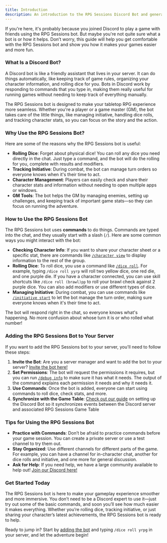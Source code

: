 ```yaml
---
title: Introduction
description: An introduction to the RPG Sessions Discord Bot and general concepts for Discord Bots
---
```


If you're here, it's probably because you joined Discord to play a game with friends using the RPG Sessions bot. But maybe you're not quite sure what a bot is or how it helps. Don’t worry, this guide will help you get comfortable with the RPG Sessions bot and show you how it makes your games easier and more fun.

### What Is a Discord Bot?

A Discord bot is like a friendly assistant that lives in your server. It can do things automatically, like keeping track of game rules, organizing your character information, and rolling dice for you. Bots in Discord work by responding to commands that you type in, making them really useful for running games without needing to keep track of everything manually.

The RPG Sessions bot is designed to make your tabletop RPG experience more seamless. Whether you're a player or a game master (GM), the bot takes care of the little things, like managing initiative, handling dice rolls, and tracking character stats, so you can focus on the story and the action.

### Why Use the RPG Sessions Bot?

Here are some of the reasons why the RPG Sessions bot is useful:

- **Rolling Dice**: Forget about physical dice! You can roll any dice you need directly in the chat. Just type a command, and the bot will do the rolling for you, complete with results and modifiers.
- **Tracking Initiative**: During combat, the bot can manage turn orders so everyone knows when it's their time to act.
- **Character Management**: Players can easily check and share their character stats and information without needing to open multiple apps or windows.
- **GM Tools**: The bot helps the GM by managing enemies, setting up challenges, and keeping track of important game stats—so they can focus on running the adventure.

### How to Use the RPG Sessions Bot

The RPG Sessions bot uses **commands** to do things. Commands are typed into the chat, and they usually start with a slash (`/`). Here are some common ways you might interact with the bot:

- **Checking Character Info**: If you want to share your character sheet or a specific stat, there are commands like [`/character view`](/discord-bot-docs/reference/character#character-view) to display information to the rest of the group.
- **Rolling Dice**: To roll dice, you use a command like [`/dice roll`](/discord-bot-docs/reference/dice#dice-roll). For example, typing `/dice roll yyrp` will roll two yellow dice, one red die, and one purple die. If you have a character connected, you can use skill shortcuts like `/dice roll (brawl)pp` to roll your brawl check against 2 purple dice. You can also add modifiers or use different types of dice.
- **Managing Initiative**: During combat, you can use commands like [`/initiative start`](/discord-bot-docs/reference/initiative#initiative-start) to let the bot manage the turn order, making sure everyone knows when it's their time to act.

The bot will respond right in the chat, so everyone knows what's happening. No more confusion about whose turn it is or who rolled what number!

### Adding the RPG Sessions Bot to Your Server

If you want to add the RPG Sessions bot to your server, you'll need to follow these steps:

1. **Invite the Bot**: Are you a server manager and want to add the bot to your server? [Invite the bot here!](https://discord.com/api/oauth2/authorize?client_id=534606682928578572&permissions=309774806080&scope=bot)
2. **Set Permissions**: The bot will request the permissions it requires, but you can run [`/debug info`](/discord-bot-docs/misc/debug#debug-info) to make sure it has what it needs. The output of the command explains each permission it needs and why it needs it.
3. **Use Commands**: Once the bot is added, everyone can start using commands to roll dice, check stats, and more.
4. **Synchronize with the Game Table**: [Check out our guide](/guides/connecting-to-game-table/) on setting up the Discord Bot so it synchronizes events between the Discord server and associated RPG Sessions Game Table


### Tips for Using the RPG Sessions Bot

- **Practice with Commands**: Don’t be afraid to practice commands before your game session. You can create a private server or use a test channel to try them out.
- **Stay Organized**: Use different channels for different parts of the game. For example, you can have a channel for in-character chat, another for dice rolls and initiative, and one more for general discussion.
- **Ask for Help**: If you need help, we have a large community available to help out! [Join our Discord here!](https://discord.com/invite/DfEkRzUbjk)

### Get Started Today

The RPG Sessions bot is here to make your gameplay experience smoother and more immersive. You don’t need to be a Discord expert to use it—just try out some of the basic commands, and soon you’ll see how much easier it makes everything. Whether you’re rolling dice, tracking initiative, or just sharing your character’s latest achievements, the RPG Sessions bot is ready to help.

Ready to jump in? Start by [adding the bot](https://discord.com/api/oauth2/authorize?client_id=534606682928578572&permissions=309774806080&scope=bot) and typing `/dice roll yrpg` in your server, and let the adventure begin!


